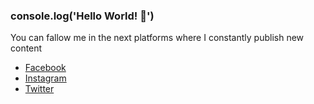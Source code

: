 ### console.log('Hello World! 👋')

You can fallow me in the next platforms where I constantly publish new content
- [Facebook](https://www.facebook.com/profile.php?id=100013315538188)
- [Instagram](https://www.instagram.com/fernancumez)
- [Twitter](https://www.twitter.com/fernancumez)
